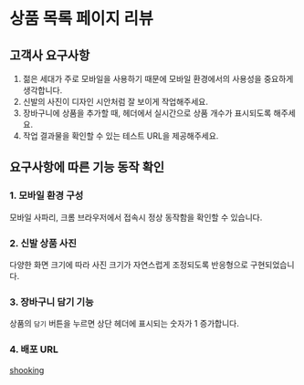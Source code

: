 # 상품 목록 페이지 리뷰

## 고객사 요구사항

1. 젊은 세대가 주로 모바일을 사용하기 때문에 모바일 환경에서의 사용성을 중요하게 생각합니다.
2. 신발의 사진이 디자인 시안처럼 잘 보이게 작업해주세요.
3. 장바구니에 상품을 추가할 때, 헤더에서 실시간으로 상품 개수가 표시되도록 해주세요.
4. 작업 결과물을 확인할 수 있는 테스트 URL을 제공해주세요.

## 요구사항에 따른 기능 동작 확인

### 1. 모바일 환경 구성

모바일 사파리, 크롬 브라우저에서 접속시 정상 동작함을 확인할 수 있습니다.

### 2. 신발 상품 사진

다양한 화면 크기에 따라 사진 크기가 자연스럽게 조정되도록 반응형으로 구현되었습니다.

### 3. 장바구니 담기 기능

상품의 `담기` 버튼을 누르면 상단 헤더에 표시되는 숫자가 1 증가합니다.

### 4. 배포 URL

[shooking](https://shooking-d1b6rxxyv-jinhee-lees-projects.vercel.app/)
